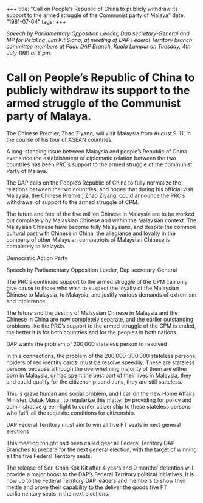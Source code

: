 +++ 
title: "Call on People’s Republic of China to publicly withdraw its support to the armed struggle of the Communist party of Malaya"
date: "1981-07-04"
tags:
+++

_Speech by Parliamentary Opposition Leader, Dap secretary-General and MP for Petaling ,Lim Kit Siang, at meeting of DAP Federal Territory branch committee members at Pudu DAP Branch, Kuala Lumpur on Tuesday, 4th July 1981 at 8 pm._

# Call on People’s Republic of China to publicly withdraw its support to the armed struggle of the Communist party of Malaya.

The Chinese Premier, Zhao Ziyang, will visit Malaysia from August 9-11, in the course of his tour of ASEAN countries.</u>

A long-standing issue between Malaysia and people’s Republic of China ever since the establishment of diplomatic relation between the two countries has been PRC’s support to the armed struggle of the communist Party of Malaya.

The DAP calls on the People’s Republic of China to fully normalize the relations between the two countries, and hopes that during his official visit Malaysia, the Chinese Premier, Zhao Ziyang, could announce the PRC’s withdrawal of support to the armed struggle of CPM.

The future and fate of the five million Chinese in Malaysia are to be worked out completely by Malaysian Chinese and within the Malaysian context. The Malaysian Chinese have become fully Malaysians, and despite the common cultural past with Chinese in China, the allegiance and loyalty in the company of other Malaysian compatriots of Malaysian Chinese is completely to Malaysia.

Democratic Action Party

Speech by Parliamentary Opposition Leader, Dap secretary-General

The PRC’s continued support to the armed struggle of the CPM can only give cause to those who wish to suspect the loyalty of the Malaysian Chinese to Malaysia, to Malaysia, and justify various demands of extremism and intolerance.

The future and the destiny of Malaysian Chinese in Malaysia and the Chinese in China are now completely separate, and the earlier outstanding problems like the PRC’s support to the armed struggle of the CPM is ended, the better it is for both countries and for the peoples in both nations.

DAP wants the problem of 200,000 stateless person to resolved

In this connections, the problem of the 200,000-300,000 stateless persons, holders of red identity cards, must be resolve speedily. These are stateless persons because although the overwhelming majority of them are either born in Malaysia, or had spent the best part of their lives in Malaysia, they and could qualify for the citizenship conditions, they are still stateless.

This is grave human and social problem, and I call on the new Home Affairs Minister, Datuk Musa , to regularize this matter by providing for policy and administrative green-light to confer citizenship to these stateless persons who fulfil all the requisite conditions for citizenship.

DAP Federal Territory must aim to win all five FT seats in next general elections

This meeting tonight had been called gear all Federal Territory DAP Branches to prepare for the next general election, with the target of winning all the five Federal Territory seats.

The release of Sdr. Chan Kok Kit after 4 years and 9 months’ detention will provide a major boost to the DAP’s Federal Territory political initiatives. It is now up to the Federal Territory DAP leaders and members to show their mettle and prove their capability to the deliver the goods five FT parliamentary seats in the next elections.
 

